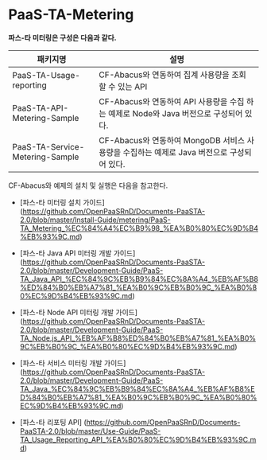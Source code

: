 # PaaS-TA-Metering

**파스-타 미터링은 구성은 다음과 같다.**

  |**패키지명**|**설명**|
  |-------|------------|
  |PaaS-TA-Usage-reporting|CF-Abacus와 연동하여 집계 사용량을 조회 할 수 있는 API|
  |PaaS-TA-API-Metering-Sample|CF-Abacus와 연동하여 API 사용량을 수집 하는 예제로 Node와 Java 버전으로 구성되어 있다.|
  |PaaS-TA-Service-Metering-Sample|CF-Abacus와 연동하여 MongoDB 서비스 사용량을 수집하는 예제로 Java 버전으로 구성되어 있다.|

CF-Abacus와 예제의 설치 및 실행은 다음을 참고한다.

- [파스-타 미터링 설치 가이드]
(https://github.com/OpenPaaSRnD/Documents-PaaSTA-2.0/blob/master/Install-Guide/metering/PaaS-TA_Metering_%EC%84%A4%EC%B9%98_%EA%B0%80%EC%9D%B4%EB%93%9C.md)

- [파스-타 Java API 미터링 개발 가이드]
(https://github.com/OpenPaaSRnD/Documents-PaaSTA-2.0/blob/master/Development-Guide/PaaS-TA_Java_API_%EC%84%9C%EB%B9%84%EC%8A%A4_%EB%AF%B8%ED%84%B0%EB%A7%81_%EA%B0%9C%EB%B0%9C_%EA%B0%80%EC%9D%B4%EB%93%9C.md)

- [파스-타 Node API 미터링 개발 가이드]
(https://github.com/OpenPaaSRnD/Documents-PaaSTA-2.0/blob/master/Development-Guide/PaaS-TA_Node.js_API_%EB%AF%B8%ED%84%B0%EB%A7%81_%EA%B0%9C%EB%B0%9C_%EA%B0%80%EC%9D%B4%EB%93%9C.md)

- [파스-타 서비스 미터링 개발 가이드]
(https://github.com/OpenPaaSRnD/Documents-PaaSTA-2.0/blob/master/Development-Guide/PaaS-TA_Java_%EC%84%9C%EB%B9%84%EC%8A%A4_%EB%AF%B8%ED%84%B0%EB%A7%81_%EA%B0%9C%EB%B0%9C_%EA%B0%80%EC%9D%B4%EB%93%9C.md)

- [파스-타 리포팅 API]
(https://github.com/OpenPaaSRnD/Documents-PaaSTA-2.0/blob/master/Use-Guide/PaaS-TA_Usage_Reporting_API_%EA%B0%80%EC%9D%B4%EB%93%9C.md)
